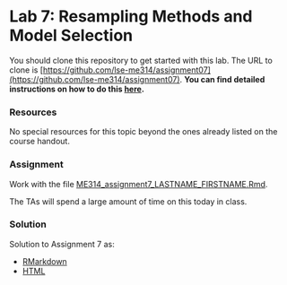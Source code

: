 # Lab 7: Resampling Methods and Model Selection

You should clone this repository to get started with this lab.  The URL to clone is [https://github.com/lse-me314/assignment07](https://github.com/lse-me314/assignment07).  **You can find detailed instructions on how to do this [here](https://lse-me314.github.io/instructions).**

### Resources

No special resources for this topic beyond the ones already listed on the course handout.

### Assignment

Work with the file [ME314_assignment7_LASTNAME_FIRSTNAME.Rmd](ME314_assignment7_LASTNAME_FIRSTNAME.Rmd).

The TAs will spend a large amount of time on this today in class.


### Solution

Solution to Assignment 7 as:
*  [RMarkdown](ME314_assignment7_solution.Rmd)  
*  [HTML](ME314_assignment7_solution.html)